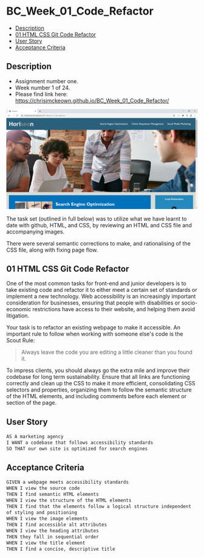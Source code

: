 # BC_Week_01_Code_Refactor

* [Description](#Description)
* [01 HTML CSS Git Code Refactor](#01-HTML-CSS-Git-Code-Refactor)
* [User Story](#User-Story)
* [Acceptance Criteria](#Acceptance-Criteria)


## Description
* Assignment number one. 
* Week number 1 of 24.
* Please find link here: https://chrisjmckeown.github.io/BC_Week_01_Code_Refactor/

<img src="assets/images/Website.jpg" alt="Code Refactor" width="600">

The task set (outlined in full below) was to utilize what we have learnt to date with github, HTML, and CSS, by reviewing an HTML and CSS file and accompanying images. 

There were several semantic corrections to make, and rationalising of the CSS file, along with fixing page flow.

## 01 HTML CSS Git Code Refactor

One of the most common tasks for front-end and junior developers is to take existing code and refactor it to either meet a certain set of standards or implement a new technology. Web accessibility is an increasingly important consideration for businesses, ensuring that people with disabilities or socio-economic restrictions have access to their website, and helping them avoid litigation.

Your task is to refactor an existing webpage to make it accessible. An important rule to follow when working with someone else's code is the Scout Rule:

> Always leave the code you are editing a little cleaner than you found it.

To impress clients, you should always go the extra mile and improve their codebase for long term sustainability. Ensure that all links are functioning correctly and clean up the CSS to make it more efficient, consolidating CSS selectors and properties, organizing them to follow the semantic structure of the HTML elements, and including comments before each element or section of the page.

## User Story

```
AS A marketing agency
I WANT a codebase that follows accessibility standards
SO THAT our own site is optimized for search engines
```

## Acceptance Criteria

```
GIVEN a webpage meets accessibility standards
WHEN I view the source code
THEN I find semantic HTML elements
WHEN I view the structure of the HTML elements
THEN I find that the elements follow a logical structure independent of styling and positioning
WHEN I view the image elements
THEN I find accessible alt attributes
WHEN I view the heading attributes
THEN they fall in sequential order
WHEN I view the title element
THEN I find a concise, descriptive title
```